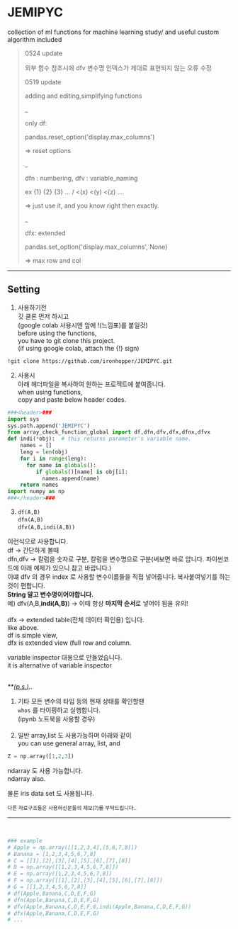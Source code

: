 <!--body.special ul > li:first-child > ul > li {
  list-style-type: square;
}

list-style-type: square, disc, circle, etc... -->

# JEMIPYC
collection of ml functions for machine learning study/ and useful custom algorithm included
>
>
>
>0524 update
>
>외부 함수 참조시에 dfv 변수명 인덱스가 제대로 표현되지 않는 오류 수정
>
>
>0519 update
>
>adding and editing,simplifying functions
>
>_
>
>only df:
>
>pandas.reset_option('display.max_columns')
>
>=> reset options
>
>_
>
>dfn : numbering, dfv : variable_naming
>
> ex {1} {2} {3} ... /  <(x) <(y) <(z) ...
>
>=> just use it, and you know right then exactly.
>
>_
>
>dfx: extended
>
>pandas.set_option('display.max_columns', None)
>
>=> max row and col
>
>

<hr>

## Setting

1. 사용하기전 <br>
깃 클론 먼저 하시고 <br>
(google colab 사용시엔 앞에 !(느낌표)를 붙일것) <br>
 before using the functions, <br>
 you have to git clone this project. <br>
 (if using google colab, attach the {!} sign) <br>
 
`!git clone https://github.com/ironhopper/JEMIPYC.git`

2. 사용시 <br>
아래 헤더파일을 복사하여 원하는 프로젝트에 붙여줍니다. <br>
when using functions, <br>
copy and paste below header codes. <br>

```python
###<header>###
import sys
sys.path.append('JEMIPYC')
from array_check_function_global import df,dfn,dfv,dfx,dfnx,dfvx
def indi(*obj):  # this returns parameter's variable name.
    names = []
    leng = len(obj)
    for i in range(leng):
      for name in globals():    
         if globals()[name] is obj[i]:
           names.append(name)
    return names
import numpy as np
###</header>###
```

3.  `df(A,B)`   <br>
    `dfn(A,B)`  <br>
    `dfv(A,B,indi(A,B))`  <br>
               
                
이런식으로 사용합니다. <br>
df -> 간단하게 볼때 <br>
dfn,dfv -> 칼럼을 숫자로 구분, 칼럼을 변수명으로 구분(써보면 바로 압니다. 파이썬코드에 아래 예제가 있으니 참고 바랍니다.) <br>
이떄 dfv 의 경우 index 로 사용할 변수이름들을 직접 넣어줍니다. 복사붙여넣기를 하는것이 편합니다. <br>
**String 말고 변수명이어야합니다.** <br>
예) dfv(A,B,**indi(A,B)**) -> 이때 항상 **마지막 순서**로 넣어야 됨을 유의! <br><br>
dfx -> extended table(전체 데이터 확인용) 입니다. <br>
like above. <br>
df is simple view, <br>
dfx is extended view (full row and column. <br>

variable inspector 대용으로 만들었습니다. <br>
it is alternative of variable inspector <br><br>


<i>**<u>(<i>p.s.</i>)</u>..</i>
<!--    * 
      + PS -->
1. 기타 모든 변수의 타입 등의 현재 상태를 확인할땐 <br>
`whos` 를 타이핑하고 실행합니다. <br>
(ipynb 노트북을 사용할 경우) <br><br>
2. 일반 array,list 도 사용가능하며 아래와 같이 <br>
you can use general array, list, and <br>

```python
Z = np.array([1,2,3])
```
ndarray 도 사용 가능합니다. <br>
ndarray also. <br>

물론 iris data set 도 사용됩니다.

<sub>다른 자료구조들은 사용하신분들의 제보(?)를 부탁드립니다..</sub>

<hr>

<br>

```python
### example
# Apple = np.array([[1,2,3,4],[5,6,7,8]])
# Banana = [1,2,3,4,5,6,7,8]
# C = [[1],[2],[3],[4],[5],[6],[7],[8]]
# D = np.array([[1,2,3,4,5,6,7,8]])
# E = np.array([1,2,3,4,5,6,7,8])
# F = np.array([[1],[2],[3],[4],[5],[6],[7],[8]])
# G = [[1,2,3,4,5,6,7,8]]
# df(Apple,Banana,C,D,E,F,G)
# dfn(Apple,Banana,C,D,E,F,G)
# dfv(Apple,Banana,C,D,E,F,G,indi(Apple,Banana,C,D,E,F,G))
# dfx(Apple,Banana,C,D,E,F,G)
# ...
```
